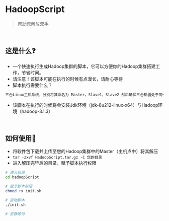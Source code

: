 # HadoopScript
> 帮助您解放双手
<br>

## 这是什么❓
-  一个快速执行生成Hadoop集群的脚本，它可以方便你的Hadoop集群搭建工作，节省时间。
-  请注意！该脚本可能在执行的时候有点漫长，请耐心等待
-  脚本执行需要什么？
```bash
三台Linux主机系统，分别将其命名为 Master，Slave1，Slave2 然后确保三台机器处于同一个网段下，可以互相访问到彼此
```
- 该脚本在执行的时候将会安装Jdk环境（jdk-8u212-linux-x64）与Hadoop环境（hadoop-3.1.3）

 <br>
 
## 如何使用🚀
-  将软件包下载并上传至您的Hadoop集群中的Master（主机点中）将其解压
-  `tar -zxvf HadoopScript.tar.gz -C 您的目录`
-  进入解压完毕后的目录，赋予脚本执行权限
```bash
# 进入目录
cd hadoopScript

# 赋予脚本权限
chmod +x init.sh

# 启动脚本
./init.sh

# 安静等待
```
